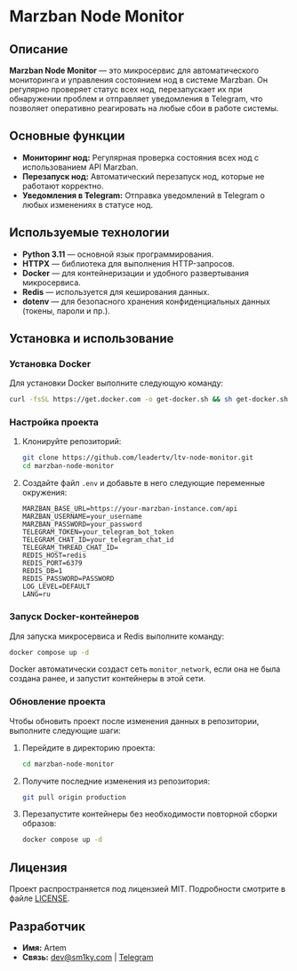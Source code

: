 
# Marzban Node Monitor

## Описание

**Marzban Node Monitor** — это микросервис для автоматического мониторинга и управления состоянием нод в системе Marzban. Он регулярно проверяет статус всех нод, перезапускает их при обнаружении проблем и отправляет уведомления в Telegram, что позволяет оперативно реагировать на любые сбои в работе системы.

## Основные функции

- **Мониторинг нод:** Регулярная проверка состояния всех нод с использованием API Marzban.
- **Перезапуск нод:** Автоматический перезапуск нод, которые не работают корректно.
- **Уведомления в Telegram:** Отправка уведомлений в Telegram о любых изменениях в статусе нод.

## Используемые технологии

- **Python 3.11** — основной язык программирования.
- **HTTPX** — библиотека для выполнения HTTP-запросов.
- **Docker** — для контейнеризации и удобного развертывания микросервиса.
- **Redis** — используется для кеширования данных.
- **dotenv** — для безопасного хранения конфиденциальных данных (токены, пароли и пр.).

## Установка и использование

### Установка Docker

Для установки Docker выполните следующую команду:

```bash
curl -fsSL https://get.docker.com -o get-docker.sh && sh get-docker.sh
```

### Настройка проекта

1. Клонируйте репозиторий:
    ```bash
    git clone https://github.com/leadertv/ltv-node-monitor.git
    cd marzban-node-monitor
    ```

2. Создайте файл `.env` и добавьте в него следующие переменные окружения:

    ```env
    MARZBAN_BASE_URL=https://your-marzban-instance.com/api
    MARZBAN_USERNAME=your_username
    MARZBAN_PASSWORD=your_password
    TELEGRAM_TOKEN=your_telegram_bot_token
    TELEGRAM_CHAT_ID=your_telegram_chat_id
    TELEGRAM_THREAD_CHAT_ID=
    REDIS_HOST=redis
    REDIS_PORT=6379
    REDIS_DB=1
    REDIS_PASSWORD=PASSWORD
    LOG_LEVEL=DEFAULT
    LANG=ru
    ```

### Запуск Docker-контейнеров

Для запуска микросервиса и Redis выполните команду:

```bash
docker compose up -d
```

Docker автоматически создаст сеть `monitor_network`, если она не была создана ранее, и запустит контейнеры в этой сети.

### Обновление проекта

Чтобы обновить проект после изменения данных в репозитории, выполните следующие шаги:

1. Перейдите в директорию проекта:
    ```bash
    cd marzban-node-monitor
    ```

2. Получите последние изменения из репозитория:
    ```bash
    git pull origin production
    ```

3. Перезапустите контейнеры без необходимости повторной сборки образов:
    ```bash
    docker compose up -d
    ```

## Лицензия

Проект распространяется под лицензией MIT. Подробности смотрите в файле [LICENSE](./LICENSE).

## Разработчик

- **Имя:** Artem
- **Связь:** [dev@sm1ky.com](mailto:dev@sm1ky.com) | [Telegram](https://t.me/forests_vpn)
